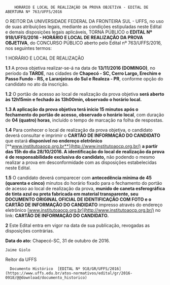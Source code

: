        HORÁRIO E LOCAL DE REALIZAÇÃO DA PROVA OBJETIVA - EDITAL DE ABERTURA Nº 763/UFFS/2016  

O REITOR DA UNIVERSIDADE FEDERAL DA FRONTEIRA SUL - UFFS, no uso de suas atribuições legais, mediante as condições estipuladas neste Edital e demais disposições legais aplicáveis, TORNA PÚBLICO o **EDITAL Nº 918/UFFS/2016 - HORÁRIO E LOCAL DE REALIZAÇÃO DA PROVA OBJETIVA**, do CONCURSO PÚBLICO aberto pelo Edital nº 763/UFFS/2016, nos seguintes termos:

 1 HORÁRIO E LOCAL DE REALIZAÇÃO

 **1.1** A prova objetiva realizar-se-á na data de **13/11/2016 (DOMINGO)**, no período da **TARDE**, nas cidades de **Chapecó - SC, Cerro Largo, Erechim e Passo Fundo - RS, e Laranjeiras do Sul e Realeza - PR**, conforme opção do candidato no ato da inscrição.

 **1.2** O portão de acesso ao local de realização da prova objetiva **será aberto às 12h15min e fechado às 13h00min, observado o horário local.**

 **1.3 A aplicação da prova objetiva terá início 15 minutos após o fechamento do portão de acesso, observado o horário local**, com duração de **04 (quatro) horas**, incluído o tempo de marcação na folha de respostas.

 **1.4** Para conhecer o local de realização da prova objetiva, o candidato deverá consultar e imprimir o **CARTÃO DE INFORMAÇÃO DO CANDIDATO** que estará **disponível no endereço eletrônico** [**www.institutoaocp.org.br**](http://www.institutoaocp.org.br/) **a partir das 15h do dia 28/10/2016. A identificação do local de realização da prova é de responsabilidade exclusiva do candidato,** não podendo o mesmo realizar a prova em desconformidade com as disposições estabelecidas neste Edital.

 **1.5** O candidato deverá comparecer com **antecedência mínima de 45 (quarenta e cinco)** minutos do horário fixado para o fechamento do portão de acesso ao local de realização da prova, **munido de caneta esferográfica de tinta azul ou preta fabricada em material transparente, seu DOCUMENTO ORIGINAL OFICIAL DE IDENTIFICAÇÃO COM FOTO e o CARTÃO DE INFORMAÇÃO DO CANDIDATO** impresso através do endereço eletrônico [www.institutoaocp.org.br](http://www.institutoaocp.org.br/) no link: **CARTÃO DE INFORMAÇÃO DO CANDIDATO.**

 **2** Este Edital entra em vigor na data de sua publicação, revogadas as disposições contrárias.

  

   **Data do ato:** Chapecó-SC, 31 de outubro de 2016.   
 

    Jaime Giolo   
 Reitor da UFFS 

      Documento Histórico  [EDITAL Nº 918/GR/UFFS/2016](https://www.uffs.edu.br/atos-normativos/edital/gr/2016-0918/@@download/documento_historico)     
      